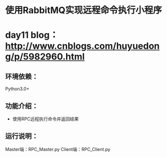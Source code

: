 # 使用RabbitMQ实现远程命令执行小程序

# day11 blog：http://www.cnblogs.com/huyuedong/p/5982960.html

## 环境依赖：
Python3.0+

## 功能介绍：
- 使用RPC远程执行命令并返回结果

## 运行说明：
Master端：RPC_Master.py
Client端：RPC_Client.py